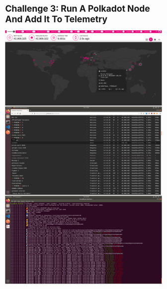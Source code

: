 # Challenge 3: Run A Polkadot Node And Add It To Telemetry

![alt](1.png?raw=true)
![alt](2.png?raw=true)
![alt](3.png?raw=true)
